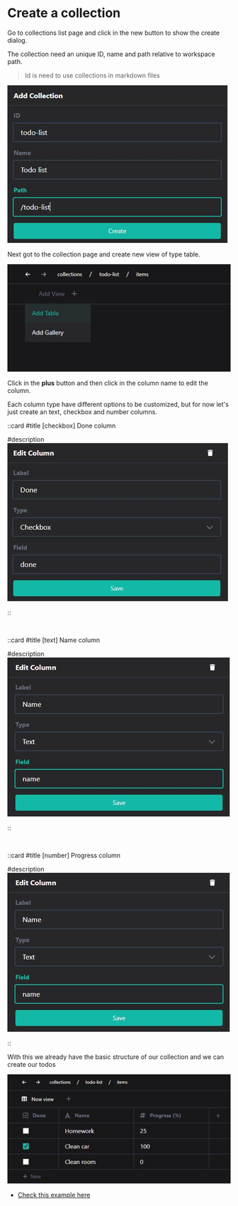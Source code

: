 # Create a collection

Go to collections list page and click in the new button to show the create dialog.

The collection need an unique ID, name and path relative to workspace path.

> Id is need to use collections in markdown files

![create-collection-dialog](/collection.create.dialog.jpeg)

Next got to the collection page and create new view of type table.

![create-view-dialog](/items.list-page.create-view.jpeg)

Click in the **plus** button and then click in the column name to edit the column.

Each column type have different options to be customized, but for now let's just create an text, checkbox and number columns.

::card
#title
\[checkbox\] Done column 

#description
![column-dialog](/columns.checkbox.dialog.jpeg)

::

<br />

::card
#title
\[text\] Name column 

#description
![column-dialog](/columns.dialog.jpeg)

::

<br />

::card
#title
\[number\] Progress column 

#description
![column-dialog](/columns.dialog.jpeg)

::

With this we already have the basic structure of our collection and we can create our todos

![views-table](/views.table.jpeg)

- [Check this example here](https://github.com/sidekick-coder/index-san/tree/main/packages/examples/todo-list)